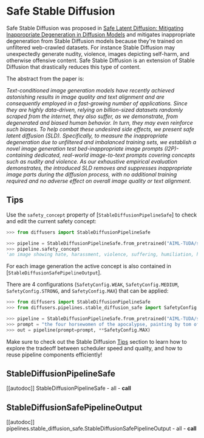 <!--Copyright 2023 The HuggingFace Team. All rights reserved.

Licensed under the Apache License, Version 2.0 (the "License"); you may not use this file except in compliance with
the License. You may obtain a copy of the License at

http://www.apache.org/licenses/LICENSE-2.0

Unless required by applicable law or agreed to in writing, software distributed under the License is distributed on
an "AS IS" BASIS, WITHOUT WARRANTIES OR CONDITIONS OF ANY KIND, either express or implied. See the License for the
specific language governing permissions and limitations under the License.
-->

# Safe Stable Diffusion

Safe Stable Diffusion was proposed in [Safe Latent Diffusion: Mitigating Inappropriate Degeneration in Diffusion Models](https://huggingface.co/papers/2211.05105) and mitigates inappropriate degeneration from Stable Diffusion models because they're trained on unfiltered web-crawled datasets. For instance Stable Diffusion may unexpectedly generate nudity, violence, images depicting self-harm, and otherwise offensive content. Safe Stable Diffusion is an extension of Stable Diffusion that drastically reduces this type of content.

The abstract from the paper is:

*Text-conditioned image generation models have recently achieved astonishing results in image quality and text alignment and are consequently employed in a fast-growing number of applications. Since they are highly data-driven, relying on billion-sized datasets randomly scraped from the internet, they also suffer, as we demonstrate, from degenerated and biased human behavior. In turn, they may even reinforce such biases. To help combat these undesired side effects, we present safe latent diffusion (SLD). Specifically, to measure the inappropriate degeneration due to unfiltered and imbalanced training sets, we establish a novel image generation test bed-inappropriate image prompts (I2P)-containing dedicated, real-world image-to-text prompts covering concepts such as nudity and violence. As our exhaustive empirical evaluation demonstrates, the introduced SLD removes and suppresses inappropriate image parts during the diffusion process, with no additional training required and no adverse effect on overall image quality or text alignment.*

## Tips

Use the `safety_concept` property of [`StableDiffusionPipelineSafe`] to check and edit the current safety concept:

```python
>>> from diffusers import StableDiffusionPipelineSafe

>>> pipeline = StableDiffusionPipelineSafe.from_pretrained("AIML-TUDA/stable-diffusion-safe")
>>> pipeline.safety_concept
'an image showing hate, harassment, violence, suffering, humiliation, harm, suicide, sexual, nudity, bodily fluids, blood, obscene gestures, illegal activity, drug use, theft, vandalism, weapons, child abuse, brutality, cruelty'
```
For each image generation the active concept is also contained in [`StableDiffusionSafePipelineOutput`].

There are 4 configurations (`SafetyConfig.WEAK`, `SafetyConfig.MEDIUM`, `SafetyConfig.STRONG`, and `SafetyConfig.MAX`) that can be applied:

```python
>>> from diffusers import StableDiffusionPipelineSafe
>>> from diffusers.pipelines.stable_diffusion_safe import SafetyConfig

>>> pipeline = StableDiffusionPipelineSafe.from_pretrained("AIML-TUDA/stable-diffusion-safe")
>>> prompt = "the four horsewomen of the apocalypse, painting by tom of finland, gaston bussiere, craig mullins, j. c. leyendecker"
>>> out = pipeline(prompt=prompt, **SafetyConfig.MAX)
```

<Tip>

Make sure to check out the Stable Diffusion [Tips](overview#tips) section to learn how to explore the tradeoff between scheduler speed and quality, and how to reuse pipeline components efficiently!

</Tip>

## StableDiffusionPipelineSafe

[[autodoc]] StableDiffusionPipelineSafe
	- all
	- __call__

## StableDiffusionSafePipelineOutput

[[autodoc]] pipelines.stable_diffusion_safe.StableDiffusionSafePipelineOutput
	- all
	- __call__
